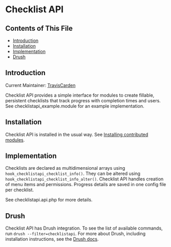 # Checklist API

## Contents of This File

- [Introduction](#introduction)
- [Installation](#installation)
- [Implementation](#implementation)
- [Drush](#drush)


## Introduction

Current Maintainer: [TravisCarden](https://www.drupal.org/u/traviscarden)

Checklist API provides a simple interface for modules to create fillable,
persistent checklists that track progress with completion times and users. See
checklistapi_example.module for an example implementation.


## Installation

Checklist API is installed in the usual way. See [Installing contributed
modules](https://www.drupal.org/documentation/install/modules-themes/modules-7).


## Implementation

Checklists are declared as multidimensional arrays using
`hook_checklistapi_checklist_info()`. They can be altered using
`hook_checklistapi_checklist_info_alter()`. Checklist API handles creation of
menu items and permissions. Progress details are saved in one config file per
checklist.

See checklistapi.api.php for more details.


## Drush

Checklist API has Drush integration. To see the list of available commands, run
`drush --filter=checklistapi`. For more about Drush, including installation
instructions, see the [Drush docs](http://drush.org/).

